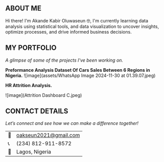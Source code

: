 <!--Section 1: Introduce your self-->
## ABOUT ME

Hi there! I'm Akande Kabir Oluwaseun 🤓, I'm currently learning data analysis using statistical tools, and data visualization to uncover insights, optimize processes, and drive informed business decisions.


<!--Section 2: List 3-4 key projects-->
## MY PORTFOLIO 

*A glimpse of some of the projects I've been working on.*

**Preformance Analysis Dataset Of Cars Sales Between 6 Regions in Nigeria.**
![image](assets/WhatsApp Image 2024-11-30 at 01.39.07.jpeg)


**HR Attrition Analysis.**

![image](Attrition Dashboard C.jpeg)



## CONTACT DETAILS

*Let’s connect and see how we can make a difference together!*
<table>
  <tbody>
    <tr>
      <td>📧</td>
      <td><a href="mailto:oakseun2021@gmail.com">oakseun2021@gmail.com</a></td>
    </tr>
    <tr>
      <td>📞</td>
      <td>(234) 812-911-8572</td>
    </tr>
    <tr>
      <td>📍</td>
      <td>Lagos, Nigeria</td>
    </tr>
    <tr>
      
      
      

   




